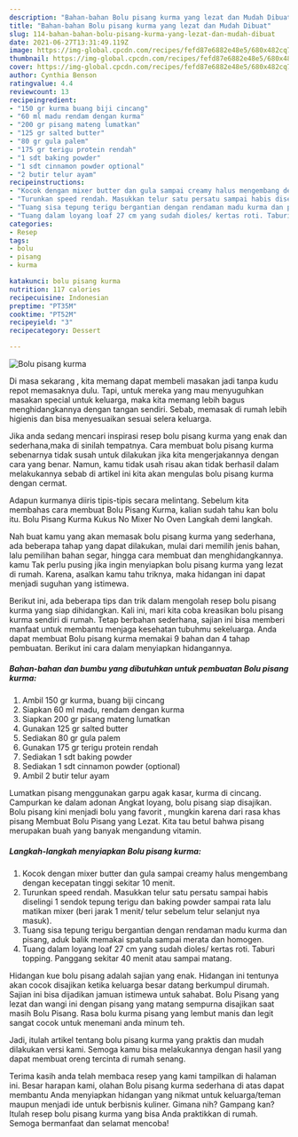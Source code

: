 ```yaml
---
description: "Bahan-bahan Bolu pisang kurma yang lezat dan Mudah Dibuat"
title: "Bahan-bahan Bolu pisang kurma yang lezat dan Mudah Dibuat"
slug: 114-bahan-bahan-bolu-pisang-kurma-yang-lezat-dan-mudah-dibuat
date: 2021-06-27T13:31:49.119Z
image: https://img-global.cpcdn.com/recipes/fefd87e6882e48e5/680x482cq70/bolu-pisang-kurma-foto-resep-utama.jpg
thumbnail: https://img-global.cpcdn.com/recipes/fefd87e6882e48e5/680x482cq70/bolu-pisang-kurma-foto-resep-utama.jpg
cover: https://img-global.cpcdn.com/recipes/fefd87e6882e48e5/680x482cq70/bolu-pisang-kurma-foto-resep-utama.jpg
author: Cynthia Benson
ratingvalue: 4.4
reviewcount: 13
recipeingredient:
- "150 gr kurma buang biji cincang"
- "60 ml madu rendam dengan kurma"
- "200 gr pisang mateng lumatkan"
- "125 gr salted butter"
- "80 gr gula palem"
- "175 gr terigu protein rendah"
- "1 sdt baking powder"
- "1 sdt cinnamon powder optional"
- "2 butir telur ayam"
recipeinstructions:
- "Kocok dengan mixer butter dan gula sampai creamy halus mengembang dengan kecepatan tinggi sekitar 10 menit."
- "Turunkan speed rendah. Masukkan telur satu persatu sampai habis diselingi 1 sendok tepung terigu dan baking powder sampai rata lalu matikan mixer (beri jarak 1 menit/ telur sebelum telur selanjut nya masuk)."
- "Tuang sisa tepung terigu bergantian dengan rendaman madu kurma dan pisang, aduk balik memakai spatula sampai merata dan homogen."
- "Tuang dalam loyang loaf 27 cm yang sudah dioles/ kertas roti. Taburi topping. Panggang sekitar 40 menit atau sampai matang."
categories:
- Resep
tags:
- bolu
- pisang
- kurma

katakunci: bolu pisang kurma 
nutrition: 117 calories
recipecuisine: Indonesian
preptime: "PT35M"
cooktime: "PT52M"
recipeyield: "3"
recipecategory: Dessert

---
```



![Bolu pisang kurma](https://img-global.cpcdn.com/recipes/fefd87e6882e48e5/680x482cq70/bolu-pisang-kurma-foto-resep-utama.jpg)

Di masa  sekarang , kita memang dapat membeli masakan jadi tanpa kudu repot memasaknya dulu. Tapi, untuk mereka yang mau menyuguhkan masakan special untuk keluarga, maka kita memang lebih bagus menghidangkannya dengan tangan sendiri. Sebab, memasak di rumah lebih higienis dan bisa menyesuaikan sesuai selera keluarga.

Jika anda sedang mencari inspirasi resep bolu pisang kurma yang enak dan sederhana,maka di sinilah tempatnya. Cara membuat bolu pisang kurma  sebenarnya tidak susah untuk dilakukan jika kita mengerjakannya dengan cara yang benar. Namun, kamu tidak usah risau akan tidak berhasil dalam melakukannya 
sebab di artikel ini kita akan mengulas bolu pisang kurma dengan cermat.  

Adapun kurmanya diiris tipis-tipis secara melintang. Sebelum kita membahas cara membuat Bolu Pisang Kurma, kalian sudah tahu kan bolu itu. Bolu Pisang Kurma Kukus No Mixer No Oven Langkah demi langkah.

Nah buat kamu yang akan memasak bolu pisang kurma yang sederhana, ada beberapa tahap yang dapat dilakukan, mulai dari memilih jenis bahan, lalu pemilihan bahan segar, hingga cara membuat dan menghidangkannya. kamu Tak perlu pusing jika ingin menyiapkan bolu pisang kurma yang lezat di rumah. Karena, asalkan kamu  tahu triknya, maka hidangan ini dapat menjadi suguhan yang istimewa.

Berikut ini, ada beberapa tips dan trik dalam mengolah resep bolu pisang kurma yang siap dihidangkan. Kali ini, mari kita coba kreasikan bolu pisang kurma sendiri di rumah. Tetap berbahan sederhana, sajian ini bisa memberi manfaat untuk membantu menjaga kesehatan tubuhmu sekeluarga. Anda dapat membuat Bolu pisang kurma memakai 9 bahan dan 4 tahap pembuatan. Berikut ini cara dalam menyiapkan hidangannya.

<!--inarticleads1-->

##### Bahan-bahan dan bumbu yang dibutuhkan untuk pembuatan Bolu pisang kurma:

1. Ambil 150 gr kurma, buang biji cincang
1. Siapkan 60 ml madu, rendam dengan kurma
1. Siapkan 200 gr pisang mateng lumatkan
1. Gunakan 125 gr salted butter
1. Sediakan 80 gr gula palem
1. Gunakan 175 gr terigu protein rendah
1. Sediakan 1 sdt baking powder
1. Sediakan 1 sdt cinnamon powder (optional)
1. Ambil 2 butir telur ayam


Lumatkan pisang menggunakan garpu agak kasar, kurma di cincang. Campurkan ke dalam adonan Angkat loyang, bolu pisang siap disajikan. Bolu pisang kini menjadi bolu yang favorit , mungkin karena dari rasa khas pisang Membuat Bolu Pisang yang Lezat. Kita tau betul bahwa pisang merupakan buah yang banyak mengandung vitamin. 

<!--inarticleads2-->

##### Langkah-langkah menyiapkan Bolu pisang kurma:

1. Kocok dengan mixer butter dan gula sampai creamy halus mengembang dengan kecepatan tinggi sekitar 10 menit.
1. Turunkan speed rendah. Masukkan telur satu persatu sampai habis diselingi 1 sendok tepung terigu dan baking powder sampai rata lalu matikan mixer (beri jarak 1 menit/ telur sebelum telur selanjut nya masuk).
1. Tuang sisa tepung terigu bergantian dengan rendaman madu kurma dan pisang, aduk balik memakai spatula sampai merata dan homogen.
1. Tuang dalam loyang loaf 27 cm yang sudah dioles/ kertas roti. Taburi topping. Panggang sekitar 40 menit atau sampai matang.


Hidangan kue bolu pisang adalah sajian yang enak. Hidangan ini tentunya akan cocok disajikan ketika keluarga besar datang berkumpul dirumah. Sajian ini bisa dijadikan jamuan istimewa untuk sahabat. Bolu Pisang yang lezat dan wangi ini dengan pisang yang matang sempurna disajikan saat masih Bolu Pisang. Rasa bolu kurma pisang yang lembut manis dan legit sangat cocok untuk menemani anda minum teh. 

Jadi, itulah artikel tentang  bolu pisang kurma  yang praktis dan mudah dilakukan versi kami. Semoga kamu bisa melakukannya dengan hasil yang dapat membuat oreng tercinta di rumah senang. 

Terima kasih anda telah membaca resep yang kami tampilkan di halaman ini. Besar harapan kami, olahan  Bolu pisang kurma sederhana di atas dapat membantu Anda menyiapkan hidangan yang nikmat untuk keluarga/teman maupun menjadi ide untuk berbisnis kuliner. Gimana nih? Gampang kan? Itulah resep bolu pisang kurma yang bisa Anda praktikkan di rumah. Semoga bermanfaat dan selamat mencoba!


